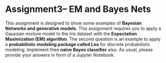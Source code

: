 # Assignment3– EM and Bayes Nets 

This assignment is designed to show some examples of **Bayesian Networks and generative models**. This assignment requires you to apply a Gaussian mixture model to the Iris dataset with the **Expectation Maximization (EM) algorithm**. The second question is an example to apply a **probabilistic modeling package called Lea** for discrete probabilistic modeling. Implement thee **naïve Bayes classifier** also. As usual, please provide your answers in form of a  Jupyter Notebook.
